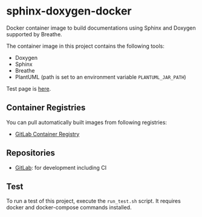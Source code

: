 # sphinx-doxygen-docker

Docker container image to build documentations using Sphinx and Doxygen supported by Breathe.

The container image in this project contains the following tools:

- Doxygen
- Sphinx
- Breathe
- PlantUML (path is set to an environment variable `PLANTUML_JAR_PATH`)

Test page is [here](https://musicscience37_ci.gitlab.io/sphinx-doxygen-docker/).

## Container Registries

You can pull automatically built images from following registries:

- [GitLab Container Registry](https://gitlab.com/musicscience37_ci/sphinx-doxygen-docker/container_registry)

## Repositories

- [GitLab](https://gitlab.com/musicscience37_ci/sphinx-doxygen-docker):
  for development including CI

## Test

To run a test of this project, execute the `run_test.sh` script.
It requires docker and docker-compose commands installed.
